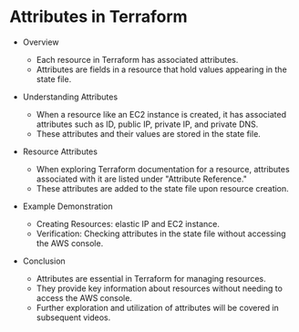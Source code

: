 # Attributes in Terraform

* Overview
    * Each resource in Terraform has associated attributes.
    * Attributes are fields in a resource that hold values appearing in the state file.

* Understanding Attributes
    * When a resource like an EC2 instance is created, it has associated attributes such as ID, public IP, private IP, and private DNS.
    * These attributes and their values are stored in the state file.

* Resource Attributes
    * When exploring Terraform documentation for a resource, attributes associated with it are listed under "Attribute Reference."
    * These attributes are added to the state file upon resource creation.

* Example Demonstration
    * Creating Resources: elastic IP and EC2 instance.
    * Verification: Checking attributes in the state file without accessing the AWS console.

* Conclusion
    * Attributes are essential in Terraform for managing resources.
    * They provide key information about resources without needing to access the AWS console.
    * Further exploration and utilization of attributes will be covered in subsequent videos.
